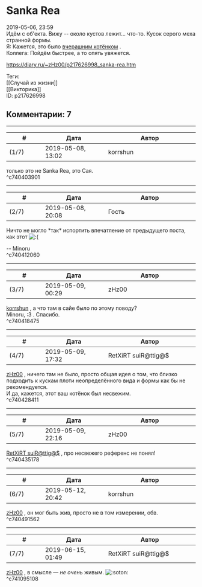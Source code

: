 Sanka Rea
=========

  
2019-05-06, 23:59  
 Идём с об'екта. Вижу -- около кустов лежит... что-то. Кусок серого меха странной формы.   
 Я: Кажется, это было  [вчерашним котёнком](Кошка%20против%20крестьянина)  .   
 Коллега: Пойдём быстрее, а то опять увяжется.   
  
<https://diary.ru/~zHz00/p217626998_sanka-rea.htm>  
  
Теги:  
[[Случай из жизни]]  
[[Викторика]]  
ID: p217626998  


Комментарии: 7
--------------

  


---



|         #         |              Дата              |                     Автор                     |           ID           |
| --- | --- | --- | --- |
| (1/7) | 2019-05-08, 13:02 | korrshun | c740403901 |

  
 только это не Sanka Rea, это Сая.   
 ^c740403901

---



|         #         |              Дата              |                     Автор                     |           ID           |
| --- | --- | --- | --- |
| (2/7) | 2019-05-08, 20:08 | Гость | c740412060 |

  
 Ничто не могло \*так\* испортить впечатление от предыдущего поста, как этот ![:(](http://static.diary.ru/picture/1146.gif)   
   
 -- Minoru   
 ^c740412060

---



|         #         |              Дата              |                     Автор                     |           ID           |
| --- | --- | --- | --- |
| (3/7) | 2019-05-09, 00:29 | zHz00 | c740418475 |

  
  [korrshun](http://Igel-kun.diary.ru "kimi wo shiranai monogatari")  , а что там в сайе было по этому поводу?   
 Minoru, :3 . Спасибо.   
 ^c740418475

---



|         #         |              Дата              |                     Автор                     |           ID           |
| --- | --- | --- | --- |
| (4/7) | 2019-05-09, 17:32 | RetXiRT suiR@ttig@$ | c740428411 |

  
   [zHz00](https://zHz00.diary.ru "Untitled")  , ничего там не было, просто общая идея о том, что близко подходить к кускам плоти неопределённого вида и формы как бы не рекомендуется.   
 И да, кажется, этот ваш котёнок был несвежим.    
 ^c740428411

---



|         #         |              Дата              |                     Автор                     |           ID           |
| --- | --- | --- | --- |
| (5/7) | 2019-05-09, 22:16 | zHz00 | c740435178 |

  
  [RetXiRT suiR@ttig@$](http://Hellspawn.diary.ru "Fission Chips")  , про несвежего референс не понял!   
 ^c740435178

---



|         #         |              Дата              |                     Автор                     |           ID           |
| --- | --- | --- | --- |
| (6/7) | 2019-05-12, 20:42 | korrshun | c740491562 |

  
  [zHz00](https://zHz00.diary.ru "Untitled")  , он мог быть жив, просто не в том измерении, обв.   
 ^c740491562

---



|         #         |              Дата              |                     Автор                     |           ID           |
| --- | --- | --- | --- |
| (7/7) | 2019-06-15, 01:49 | RetXiRT suiR@ttig@$ | c741095108 |

  
   [zHz00](https://zHz00.diary.ru "Untitled")  , в смысле —  *не очень*  живым. ![:soton:](http://static.diary.ru/picture/3254151.gif)    
 ^c741095108